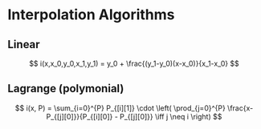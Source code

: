 # Interpolation Algorithms

## Linear

$$
i(x,x_0,y_0,x_1,y_1) = y_0 + \frac{(y_1-y_0)(x-x_0)}{x_1-x_0}
$$

## Lagrange (polymonial)

$$
i(x, P) = \sum_{i=0}^{P} P_{[i][1]} \cdot \left( \prod_{j=0}^{P} \frac{x-P_{[j][0]}}{P_{[i][0]} - P_{[j][0]}} \iff j \neq i \right)
$$
